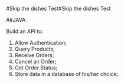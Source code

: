 #Skip the dishes Test#Skip the dishes Test

##JAVA

Build an API to:
1.  Allow Authentication;
2.  Query Products;
3.	Receive Orders;
4.	Cancel an Order;
5.	Get Order Status;
6.	Store data in a database of his/her choice;